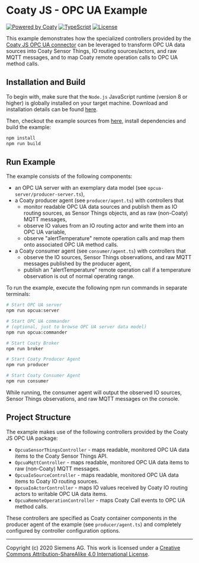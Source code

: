 # Coaty JS - OPC UA Example

[![Powered by Coaty](https://img.shields.io/badge/Powered%20by-Coaty-FF8C00.svg)](https://coaty.io)
[![TypeScript](https://img.shields.io/badge/Source%20code-TypeScript-007ACC.svg)](http://www.typescriptlang.org/)
[![License](https://img.shields.io/badge/License-MIT-blue.svg)](https://opensource.org/licenses/MIT)

This example demonstrates how the specialized controllers provided by the [Coaty
JS OPC UA connector](https://github.com/coatyio/connector.opc-ua.js) can be
leveraged to transform OPC UA data sources into Coaty Sensor Things, IO routing
sources/actors, and raw MQTT messages, and to map Coaty remote operation calls
to OPC UA method calls.

## Installation and Build

To begin with, make sure that the `Node.js` JavaScript runtime (version 8 or
higher) is globally installed on your target machine. Download and installation
details can be found [here](http://nodejs.org/).

Then, checkout the example sources from
[here](https://github.com/coatyio/connector.opc-ua.js/tree/master/example),
install dependencies and build the example:

```sh
npm install
npm run build
```

## Run Example

The example consists of the following components:

* an OPC UA server with an exemplary data model (see
  `opcua-server/producer-server.ts`),
* a Coaty producer agent (see `producer/agent.ts`) with controllers that
  * monitor readable OPC UA data sources and publish them as IO routing sources, as
      Sensor Things objects, and as raw (non-Coaty) MQTT messages,
  * observe IO values from an IO routing actor and write them into an OPC UA
    variable,
  * observe "alertTemperature" remote operation calls and map them onto
    associated OPC UA method calls.
* a Coaty consumer agent (see `consumer/agent.ts`) with controllers that
  * observe the IO sources, Sensor Things observations, and raw MQTT messages
    published by the producer agent,
  * publish an "alertTemperature" remote operation call if a temperature
    observation is out of normal operating range.

To run the example, execute the following npm run commands in separate
terminals:

```sh
# Start OPC UA server
npm run opcua:server

# Start OPC UA commander
# (optional, just to browse OPC UA server data model)
npm run opcua:commander

# Start Coaty Broker
npm run broker

# Start Coaty Producer Agent
npm run producer

# Start Coaty Consumer Agent
npm run consumer
```

While running, the consumer agent will output the observed IO sources, Sensor
Things observations, and raw MQTT messages on the console.

## Project Structure

The example makes use of the following controllers provided by the Coaty JS OPC
UA package:

* `OpcuaSensorThingsController` -  maps readable, monitored OPC UA data items to
  the Coaty Sensor Things API.
* `OpcuaMqttController` - maps readable, monitored OPC UA data items to raw
  (non-Coaty) MQTT messages.
* `OpcuaIoSourceController` - maps readable, monitored OPC UA data items to
  Coaty IO routing sources.
* `OpcuaIoActorController` - maps IO values received by Coaty IO routing actors
  to writable OPC UA data items.
* `OpcuaRemoteOperationController` - maps Coaty Call events to OPC UA method
  calls.

These controllers are specified as Coaty container components in the producer
agent of the example (see `producer/agent.ts`) and completely configured by
controller configuration options.

---
Copyright (c) 2020 Siemens AG. This work is licensed under a
[Creative Commons Attribution-ShareAlike 4.0 International License](http://creativecommons.org/licenses/by-sa/4.0/).
